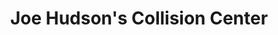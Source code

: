 ---
title: "Joe Hudson's Collision Center"
url: /candler/joe-hudsons-collision-center/
shop: Autowerkstatt
---